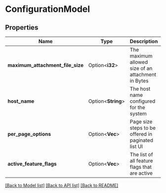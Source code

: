 # ConfigurationModel

## Properties

Name | Type | Description | Notes
------------ | ------------- | ------------- | -------------
**maximum_attachment_file_size** | Option<**i32**> | The maximum allowed size of an attachment in Bytes | [optional][readonly]
**host_name** | Option<**String**> | The host name configured for the system | [optional][readonly]
**per_page_options** | Option<**Vec<i32>**> | Page size steps to be offered in paginated list UI | [optional]
**active_feature_flags** | Option<**Vec<String>**> | The list of all feature flags that are active | [optional]

[[Back to Model list]](../README.md#documentation-for-models) [[Back to API list]](../README.md#documentation-for-api-endpoints) [[Back to README]](../README.md)


